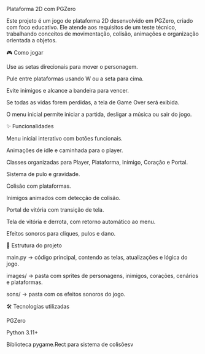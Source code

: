 Plataforma 2D com PGZero

Este projeto é um jogo de plataforma 2D desenvolvido em PGZero, criado com foco educativo. Ele atende aos requisitos de um teste técnico, trabalhando conceitos de movimentação, colisão, animações e organização orientada a objetos.

🎮 Como jogar

Use as setas direcionais para mover o personagem.

Pule entre plataformas usando W ou a seta para cima.

Evite inimigos e alcance a bandeira para vencer.

Se todas as vidas forem perdidas, a tela de Game Over será exibida.

O menu inicial permite iniciar a partida, desligar a música ou sair do jogo.

✨ Funcionalidades

Menu inicial interativo com botões funcionais.

Animações de idle e caminhada para o player.

Classes organizadas para Player, Plataforma, Inimigo, Coração e Portal.

Sistema de pulo e gravidade.

Colisão com plataformas.

Inimigos animados com detecção de colisão.

Portal de vitória com transição de tela.

Tela de vitória e derrota, com retorno automático ao menu.

Efeitos sonoros para cliques, pulos e dano.

📂 Estrutura do projeto

main.py → código principal, contendo as telas, atualizações e lógica do jogo.

images/ → pasta com sprites de personagens, inimigos, corações, cenários e plataformas.

sons/ → pasta com os efeitos sonoros do jogo.

🛠️ Tecnologias utilizadas

PGZero

Python 3.11+

Biblioteca pygame.Rect para sistema de colisõesv
